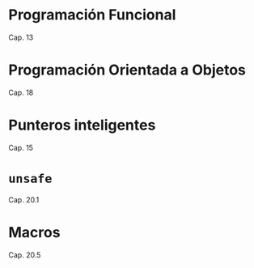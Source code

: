 # Programación Funcional

Cap. 13

# Programación Orientada a Objetos

Cap. 18

# Punteros inteligentes

Cap. 15

# `unsafe`

Cap. 20.1

# Macros

Cap. 20.5